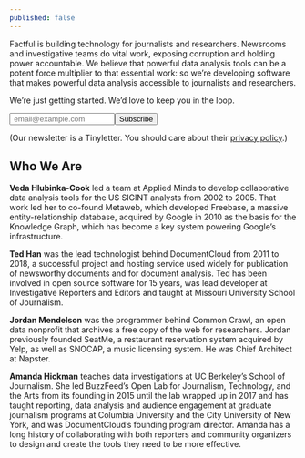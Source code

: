 ```yaml
---
published: false
---
```



Factful is building technology for journalists and researchers. Newsrooms and investigative teams do vital work, exposing corruption and holding power accountable. We believe that powerful data analysis tools can be a potent force multiplier to that essential work: so we’re developing software that makes powerful data analysis accessible to journalists and researchers. 

We’re just getting started. We’d love to keep you in the loop. 

<form id="subscribe-form" method="post" action="https://tinyletter.com/Factful"><div class="email-group"><input type="email" id="email" name="email" value="" placeholder=" email@example.com"><button class="button" type="submit"> Subscribe </button></div><div class="privacy-policy"><p> (Our newsletter is a Tinyletter. You should care about their <a href="http://tinyletter.com/site/legal/privacy/">privacy policy</a>.) </p> </div></form>


##  Who We Are
**Veda Hlubinka-Cook** led a team at Applied Minds to develop collaborative data analysis tools for the US SIGINT analysts from 2002 to 2005. That work led her to co-found Metaweb, which developed Freebase, a massive entity-relationship database, acquired by Google in 2010 as the basis for the Knowledge Graph, which has become a key system powering Google’s infrastructure. 


**Ted Han** was the lead technologist behind DocumentCloud from 2011 to 2018, a successful project and hosting service used widely for publication of newsworthy documents and for document analysis. Ted has been involved in open source software for 15 years, was lead developer at Investigative Reporters and Editors and taught at Missouri University School of Journalism.  


**Jordan Mendelson** was the programmer behind Common Crawl, an open data nonprofit that archives a free copy of the web for researchers. Jordan previously founded SeatMe, a restaurant reservation system acquired by Yelp, as well as SNOCAP, a music licensing system. He was Chief Architect at Napster.

**Amanda Hickman** teaches data investigations at UC Berkeley’s School of Journalism. She led BuzzFeed’s Open Lab for Journalism, Technology, and the Arts from its founding in 2015 until the lab wrapped up in 2017 and has taught reporting, data analysis and audience engagement at graduate journalism programs at Columbia University and the City University of New York, and was DocumentCloud’s founding program director. Amanda has a long history of collaborating with both reporters and community organizers to design and create the tools they need to be more effective. 
